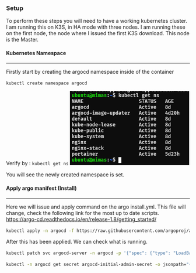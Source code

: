 
### Setup

To perform these steps you will need to have a working kubernetes cluster. I am running this on K3S, in HA mode with three nodes. I am running these on the first node, the node where I issued the first K3S download. This node is the Master. 

#### Kubernetes Namespace
---

Firstly start by creating the argocd namespace inside of the container

```bash
kubectl create namespace argocd
```

Verify by : `kubectl get ns`
![](Pasted%20image%2020230315111335.png)

You will see the newly created namespace is set.

#### Apply argo manifest (Install)
---
Here we will issue and apply command on the argo install.yml. This file will change, check the following link for the most up to date scripts. https://argo-cd.readthedocs.io/en/release-1.8/getting_started/

```bash
kubectl apply -n argocd -f https://raw.githubusercontent.com/argoproj/argo-cd/stable/manifests/install.yaml
```

After this has been applied. We can check what is running.



```bash
kubectl patch svc argocd-server -n argocd -p '{"spec": {"type": "LoadBalancer"}}'
```

```bash
kubectl -n argocd get secret argocd-initial-admin-secret -o jsonpath="{.data.password}" | base64 -d
```

